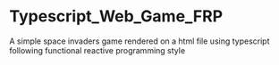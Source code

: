 # Typescript_Web_Game_FRP
 A simple space invaders game rendered on a html file using typescript following functional reactive programming style
